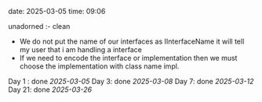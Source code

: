 date: 2025-03-05
time: 09:06

unadorned :- clean

- We do not put the name of our interfaces as IInterfaceName it will tell my user that i am handling a interface
- If we need to encode the interface or implementation then we must choose the implementation with class name impl.

Day 1 : done *2025-03-05*
Day 3: done *2025-03-08*
Day 7: done *2025-03-12*
Day 21: done *2025-03-26*